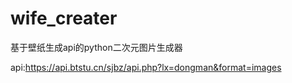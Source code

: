 # wife_creater
基于壁纸生成api的python二次元图片生成器

api:https://api.btstu.cn/sjbz/api.php?lx=dongman&format=images
